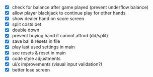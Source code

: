 - [x] check for balance after game played (prevent underflow balance)
- [x] allow player blackjack to continue play for other hands
- [x] show dealer hand on score screen
- [x] split costs bet
- [x] double down
- [x] prevent buying hand if cannot afford (dd/split)
- [x] save bal & resets in file
- [x] play last used settings in main
- [x] see resets & reset in main
- [x] code style adjustments
- [x] ui/x improvements (visual input validation?)
- [x] better lose screen
